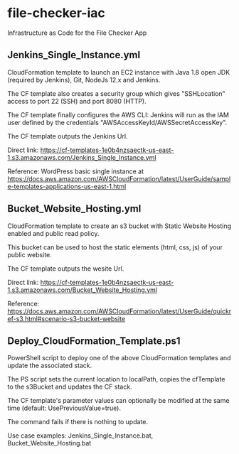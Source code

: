# file-checker-iac
Infrastructure as Code for the File Checker App

## Jenkins_Single_Instance.yml
CloudFormation template to launch an EC2 instance with Java 1.8 open JDK (required by Jenkins), Git, NodeJs 12.x and Jenkins.

The CF template also creates a security group which gives "SSHLocation" access to port 22 (SSH) and port 8080 (HTTP).

The CF template finally configures the AWS CLI: Jenkins will run as the IAM user defined by the credentials "AWSAccessKeyId/AWSSecretAccessKey".

The CF template outputs the Jenkins Url.

Direct link: https://cf-templates-1e0b4nzsaectk-us-east-1.s3.amazonaws.com/Jenkins_Single_Instance.yml

Reference: WordPress basic single instance at https://docs.aws.amazon.com/AWSCloudFormation/latest/UserGuide/sample-templates-applications-us-east-1.html

## Bucket_Website_Hosting.yml
CloudFormation template to create an s3 bucket with Static Website Hosting enabled and public read policy.

This bucket can be used to host the static elements (html, css, js) of your public website.

The CF template outputs the wesite Url.

Direct link: https://cf-templates-1e0b4nzsaectk-us-east-1.s3.amazonaws.com/Bucket_Website_Hosting.yml

Reference: https://docs.aws.amazon.com/AWSCloudFormation/latest/UserGuide/quickref-s3.html#scenario-s3-bucket-website

## Deploy_CloudFormation_Template.ps1
PowerShell script to deploy one of the above CloudFormation templates and update the associated stack.

The PS script sets the current location to localPath, copies the cfTemplate to the s3Bucket and updates the CF stack.

The CF template's parameter values can optionally be modified at the same time (default: UsePreviousValue=true).

The command fails if there is nothing to update.

Use case examples: Jenkins_Single_Instance.bat, Bucket_Website_Hosting.bat
